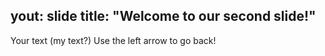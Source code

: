 yout: slide
title: "Welcome to our second slide!"
---
Your text (my text?)
Use the left arrow to go back!
